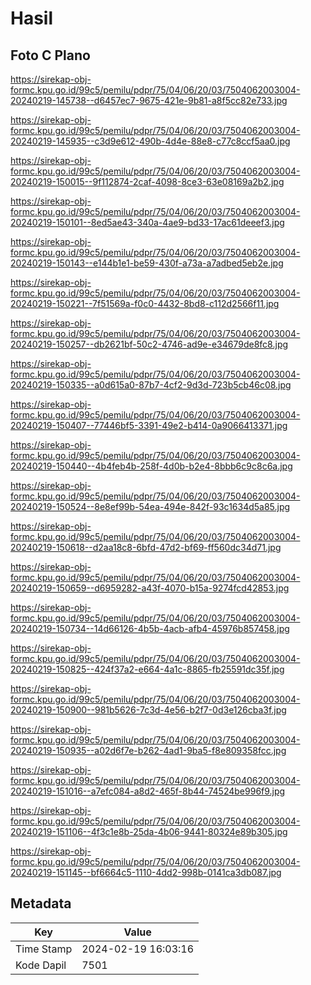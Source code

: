 # Hasil

## Foto C Plano

https://sirekap-obj-formc.kpu.go.id/99c5/pemilu/pdpr/75/04/06/20/03/7504062003004-20240219-145738--d6457ec7-9675-421e-9b81-a8f5cc82e733.jpg

https://sirekap-obj-formc.kpu.go.id/99c5/pemilu/pdpr/75/04/06/20/03/7504062003004-20240219-145935--c3d9e612-490b-4d4e-88e8-c77c8ccf5aa0.jpg

https://sirekap-obj-formc.kpu.go.id/99c5/pemilu/pdpr/75/04/06/20/03/7504062003004-20240219-150015--9f112874-2caf-4098-8ce3-63e08169a2b2.jpg

https://sirekap-obj-formc.kpu.go.id/99c5/pemilu/pdpr/75/04/06/20/03/7504062003004-20240219-150101--8ed5ae43-340a-4ae9-bd33-17ac61deeef3.jpg

https://sirekap-obj-formc.kpu.go.id/99c5/pemilu/pdpr/75/04/06/20/03/7504062003004-20240219-150143--e144b1e1-be59-430f-a73a-a7adbed5eb2e.jpg

https://sirekap-obj-formc.kpu.go.id/99c5/pemilu/pdpr/75/04/06/20/03/7504062003004-20240219-150221--7f51569a-f0c0-4432-8bd8-c112d2566f11.jpg

https://sirekap-obj-formc.kpu.go.id/99c5/pemilu/pdpr/75/04/06/20/03/7504062003004-20240219-150257--db2621bf-50c2-4746-ad9e-e34679de8fc8.jpg

https://sirekap-obj-formc.kpu.go.id/99c5/pemilu/pdpr/75/04/06/20/03/7504062003004-20240219-150335--a0d615a0-87b7-4cf2-9d3d-723b5cb46c08.jpg

https://sirekap-obj-formc.kpu.go.id/99c5/pemilu/pdpr/75/04/06/20/03/7504062003004-20240219-150407--77446bf5-3391-49e2-b414-0a9066413371.jpg

https://sirekap-obj-formc.kpu.go.id/99c5/pemilu/pdpr/75/04/06/20/03/7504062003004-20240219-150440--4b4feb4b-258f-4d0b-b2e4-8bbb6c9c8c6a.jpg

https://sirekap-obj-formc.kpu.go.id/99c5/pemilu/pdpr/75/04/06/20/03/7504062003004-20240219-150524--8e8ef99b-54ea-494e-842f-93c1634d5a85.jpg

https://sirekap-obj-formc.kpu.go.id/99c5/pemilu/pdpr/75/04/06/20/03/7504062003004-20240219-150618--d2aa18c8-6bfd-47d2-bf69-ff560dc34d71.jpg

https://sirekap-obj-formc.kpu.go.id/99c5/pemilu/pdpr/75/04/06/20/03/7504062003004-20240219-150659--d6959282-a43f-4070-b15a-9274fcd42853.jpg

https://sirekap-obj-formc.kpu.go.id/99c5/pemilu/pdpr/75/04/06/20/03/7504062003004-20240219-150734--14d66126-4b5b-4acb-afb4-45976b857458.jpg

https://sirekap-obj-formc.kpu.go.id/99c5/pemilu/pdpr/75/04/06/20/03/7504062003004-20240219-150825--424f37a2-e664-4a1c-8865-fb25591dc35f.jpg

https://sirekap-obj-formc.kpu.go.id/99c5/pemilu/pdpr/75/04/06/20/03/7504062003004-20240219-150900--981b5626-7c3d-4e56-b2f7-0d3e126cba3f.jpg

https://sirekap-obj-formc.kpu.go.id/99c5/pemilu/pdpr/75/04/06/20/03/7504062003004-20240219-150935--a02d6f7e-b262-4ad1-9ba5-f8e809358fcc.jpg

https://sirekap-obj-formc.kpu.go.id/99c5/pemilu/pdpr/75/04/06/20/03/7504062003004-20240219-151016--a7efc084-a8d2-465f-8b44-74524be996f9.jpg

https://sirekap-obj-formc.kpu.go.id/99c5/pemilu/pdpr/75/04/06/20/03/7504062003004-20240219-151106--4f3c1e8b-25da-4b06-9441-80324e89b305.jpg

https://sirekap-obj-formc.kpu.go.id/99c5/pemilu/pdpr/75/04/06/20/03/7504062003004-20240219-151145--bf6664c5-1110-4dd2-998b-0141ca3db087.jpg


## Metadata

| Key        | Value               |
| ---------- | ------------------- |
| Time Stamp | 2024-02-19 16:03:16 |
| Kode Dapil | 7501                |



